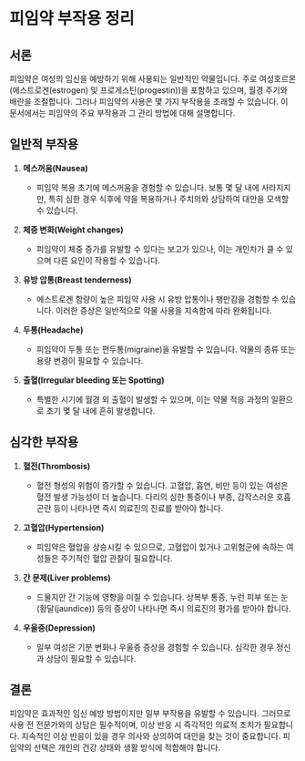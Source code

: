 # 피임약 부작용 정리

## 서론
피임약은 여성의 임신을 예방하기 위해 사용되는 일반적인 약물입니다. 주로 여성호르몬(에스트로겐(estrogen) 및 프로게스틴(progestin))을 포함하고 있으며, 월경 주기와 배란을 조절합니다. 그러나 피임약의 사용은 몇 가지 부작용을 초래할 수 있습니다. 이 문서에서는 피임약의 주요 부작용과 그 관리 방법에 대해 설명합니다.

## 일반적 부작용

1. **메스꺼움(Nausea)**  
   - 피임약 복용 초기에 메스꺼움을 경험할 수 있습니다. 보통 몇 달 내에 사라지지만, 특히 심한 경우 식후에 약을 복용하거나 주치의와 상담하여 대안을 모색할 수 있습니다.

2. **체중 변화(Weight changes)**  
   - 피임약이 체중 증가를 유발할 수 있다는 보고가 있으나, 이는 개인차가 클 수 있으며 다른 요인이 작용할 수 있습니다.

3. **유방 압통(Breast tenderness)**  
   - 에스트로겐 함량이 높은 피임약 사용 시 유방 압통이나 팽만감을 경험할 수 있습니다. 이러한 증상은 일반적으로 약물 사용을 지속함에 따라 완화됩니다.

4. **두통(Headache)**  
   - 피임약이 두통 또는 편두통(migraine)을 유발할 수 있습니다. 약물의 종류 또는 용량 변경이 필요할 수 있습니다.

5. **출혈(Irregular bleeding 또는 Spotting)**  
   - 특별한 시기에 월경 외 출혈이 발생할 수 있으며, 이는 약물 적응 과정의 일환으로 초기 몇 달 내에 흔히 발생합니다.

## 심각한 부작용

1. **혈전(Thrombosis)**  
   - 혈전 형성의 위험이 증가할 수 있습니다. 고혈압, 흡연, 비만 등이 있는 여성은 혈전 발생 가능성이 더 높습니다. 다리의 심한 통증이나 부종, 갑작스러운 호흡 곤란 등이 나타나면 즉시 의료진의 진료를 받아야 합니다.

2. **고혈압(Hypertension)**  
   - 피임약은 혈압을 상승시킬 수 있으므로, 고혈압이 있거나 고위험군에 속하는 여성들은 주기적인 혈압 관찰이 필요합니다.

3. **간 문제(Liver problems)**  
   - 드물지만 간 기능에 영향을 미칠 수 있습니다. 상복부 통증, 누런 피부 또는 눈(황달(jaundice)) 등의 증상이 나타나면 즉시 의료진의 평가를 받아야 합니다.

4. **우울증(Depression)**  
   - 일부 여성은 기분 변화나 우울증 증상을 경험할 수 있습니다. 심각한 경우 정신과 상담이 필요할 수 있습니다.

## 결론
피임약은 효과적인 임신 예방 방법이지만 일부 부작용을 유발할 수 있습니다. 그러므로 사용 전 전문가와의 상담은 필수적이며, 이상 반응 시 즉각적인 의료적 조치가 필요합니다. 지속적인 이상 반응이 있을 경우 의사와 상의하여 대안을 찾는 것이 중요합니다. 피임약의 선택은 개인의 건강 상태와 생활 방식에 적합해야 합니다.